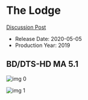 # The Lodge

[Discussion Post](https://www.avsforum.com/threads/bass-eq-for-filtered-movies.2995212/post-59599436)

* Release Date: 2020-05-05
* Production Year: 2019

## BD/DTS-HD MA 5.1

![img 0](https://i.imgur.com/vYqyNSh.jpg)

![img 1](https://i.imgur.com/VLLmPv9.png)

